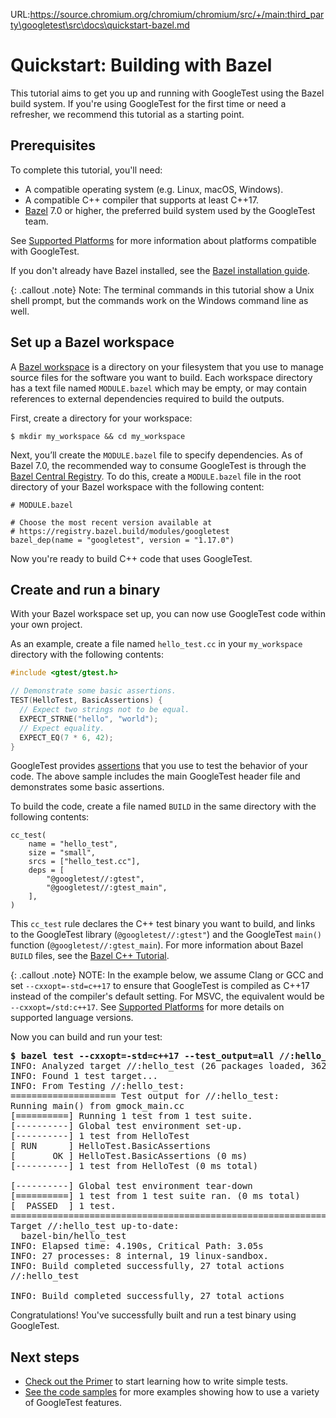 URL:https://source.chromium.org/chromium/chromium/src/+/main:third_party\googletest\src\docs\quickstart-bazel.md
# Quickstart: Building with Bazel

This tutorial aims to get you up and running with GoogleTest using the Bazel
build system. If you're using GoogleTest for the first time or need a refresher,
we recommend this tutorial as a starting point.

## Prerequisites

To complete this tutorial, you'll need:

*   A compatible operating system (e.g. Linux, macOS, Windows).
*   A compatible C++ compiler that supports at least C++17.
*   [Bazel](https://bazel.build/) 7.0 or higher, the preferred build system used
    by the GoogleTest team.

See [Supported Platforms](platforms.md) for more information about platforms
compatible with GoogleTest.

If you don't already have Bazel installed, see the
[Bazel installation guide](https://bazel.build/install).

{: .callout .note} Note: The terminal commands in this tutorial show a Unix
shell prompt, but the commands work on the Windows command line as well.

## Set up a Bazel workspace

A
[Bazel workspace](https://docs.bazel.build/versions/main/build-ref.html#workspace)
is a directory on your filesystem that you use to manage source files for the
software you want to build. Each workspace directory has a text file named
`MODULE.bazel` which may be empty, or may contain references to external
dependencies required to build the outputs.

First, create a directory for your workspace:

```
$ mkdir my_workspace && cd my_workspace
```

Next, you’ll create the `MODULE.bazel` file to specify dependencies. As of Bazel
7.0, the recommended way to consume GoogleTest is through the
[Bazel Central Registry](https://registry.bazel.build/modules/googletest). To do
this, create a `MODULE.bazel` file in the root directory of your Bazel workspace
with the following content:

```
# MODULE.bazel

# Choose the most recent version available at
# https://registry.bazel.build/modules/googletest
bazel_dep(name = "googletest", version = "1.17.0")
```

Now you're ready to build C++ code that uses GoogleTest.

## Create and run a binary

With your Bazel workspace set up, you can now use GoogleTest code within your
own project.

As an example, create a file named `hello_test.cc` in your `my_workspace`
directory with the following contents:

```cpp
#include <gtest/gtest.h>

// Demonstrate some basic assertions.
TEST(HelloTest, BasicAssertions) {
  // Expect two strings not to be equal.
  EXPECT_STRNE("hello", "world");
  // Expect equality.
  EXPECT_EQ(7 * 6, 42);
}
```

GoogleTest provides [assertions](primer.md#assertions) that you use to test the
behavior of your code. The above sample includes the main GoogleTest header file
and demonstrates some basic assertions.

To build the code, create a file named `BUILD` in the same directory with the
following contents:

```
cc_test(
    name = "hello_test",
    size = "small",
    srcs = ["hello_test.cc"],
    deps = [
        "@googletest//:gtest",
        "@googletest//:gtest_main",
    ],
)
```

This `cc_test` rule declares the C++ test binary you want to build, and links to
the GoogleTest library (`@googletest//:gtest"`) and the GoogleTest `main()`
function (`@googletest//:gtest_main`). For more information about Bazel `BUILD`
files, see the
[Bazel C++ Tutorial](https://docs.bazel.build/versions/main/tutorial/cpp.html).

{: .callout .note}
NOTE: In the example below, we assume Clang or GCC and set `--cxxopt=-std=c++17`
to ensure that GoogleTest is compiled as C++17 instead of the compiler's default
setting. For MSVC, the equivalent would be `--cxxopt=/std:c++17`. See
[Supported Platforms](platforms.md) for more details on supported language
versions.

Now you can build and run your test:

<pre>
<strong>$ bazel test --cxxopt=-std=c++17 --test_output=all //:hello_test</strong>
INFO: Analyzed target //:hello_test (26 packages loaded, 362 targets configured).
INFO: Found 1 test target...
INFO: From Testing //:hello_test:
==================== Test output for //:hello_test:
Running main() from gmock_main.cc
[==========] Running 1 test from 1 test suite.
[----------] Global test environment set-up.
[----------] 1 test from HelloTest
[ RUN      ] HelloTest.BasicAssertions
[       OK ] HelloTest.BasicAssertions (0 ms)
[----------] 1 test from HelloTest (0 ms total)

[----------] Global test environment tear-down
[==========] 1 test from 1 test suite ran. (0 ms total)
[  PASSED  ] 1 test.
================================================================================
Target //:hello_test up-to-date:
  bazel-bin/hello_test
INFO: Elapsed time: 4.190s, Critical Path: 3.05s
INFO: 27 processes: 8 internal, 19 linux-sandbox.
INFO: Build completed successfully, 27 total actions
//:hello_test                                                     PASSED in 0.1s

INFO: Build completed successfully, 27 total actions
</pre>

Congratulations! You've successfully built and run a test binary using
GoogleTest.

## Next steps

*   [Check out the Primer](primer.md) to start learning how to write simple
    tests.
*   [See the code samples](samples.md) for more examples showing how to use a
    variety of GoogleTest features.

